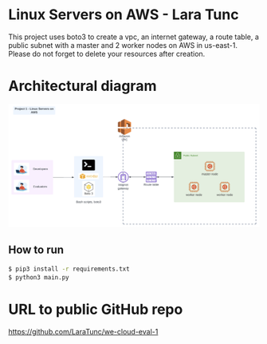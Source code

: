 # Linux Servers on AWS - Lara Tunc

This project uses boto3 to create a vpc, an internet gateway, a route table, a public subnet with a master and 2 worker nodes on AWS in us-east-1.
Please do not forget to delete your resources after creation.

# Architectural diagram

![architecture](./architecture.png)

## How to run

```sh
$ pip3 install -r requirements.txt
$ python3 main.py
```

# URL to public GitHub repo

https://github.com/LaraTunc/we-cloud-eval-1
